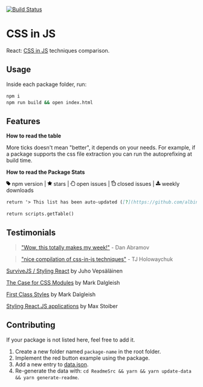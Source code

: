 [![Build Status](https://travis-ci.org/MicheleBertoli/css-in-js.svg?branch=master)](https://travis-ci.org/MicheleBertoli/css-in-js)

# CSS in JS

React: [CSS in JS](https://speakerdeck.com/vjeux/react-css-in-js) techniques comparison.

## Usage

Inside each package folder, run:

```bash
npm i
npm run build && open index.html
```

## Features

**How to read the table**

More ticks doesn't mean "better", it depends on your needs.
For example, if a package supports the css file extraction you can run the autoprefixing at build time.

**How to read the Package Stats**

<img src="./ReadmeSrc/img/tag.svg" width="11" /> npm version |
<img src="./ReadmeSrc/img/star.svg" width="12" /> stars |
<img src="./ReadmeSrc/img/hand-paper-o.svg" width="12" /> open issues |
<img src="./ReadmeSrc/img/hand-peace-o.svg" width="12" /> closed issues |
<img src="./ReadmeSrc/img/download.svg" width="12" /> weekly downloads

```mmd
return '> This list has been auto-updated ([?](https://github.com/albinotonnina/mmarkdown)) on ' + scripts.getDate()
```

```mmd
return scripts.getTable()
```

## Testimonials

> ["Wow, this totally makes my week!"](https://twitter.com/dan_abramov/status/604260877622202368) - Dan Abramov

> ["nice compilation of css-in-js techniques"](https://twitter.com/tjholowaychuk/status/739812614239195136) - TJ Holowaychuk

[SurviveJS / Styling React](http://survivejs.com/webpack_react/styling_react/) by Juho Vepsäläinen

[The Case for CSS Modules](http://markdalgleish.github.io/presentation-the-case-for-css-modules) by Mark Dalgleish

[First Class Styles](https://markdalgleish.github.io/presentation-first-class-styles) by Mark Dalgleish

[Styling React.JS applications](https://www.youtube.com/watch?v=19gqsBc_Cx0) by Max Stoiber

## Contributing

If your package is not listed here, feel free to add it.

1.  Create a new folder named `package-name` in the root folder.
2.  Implement the red button example using the package.
3.  Add a new entry to [data.json](webpage/src/data.json).
4.  Re-generate the data with: `cd ReadmeSrc && yarn && yarn update-data && yarn generate-readme`.
